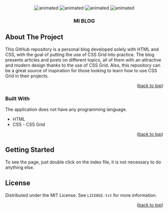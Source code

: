 <!-- Improved compatibility of back to top link: See: https://github.com/othneildrew/Best-README-Template/pull/73 -->
<a name="readme-top"></a>
<!--
*** Thanks for checking out the Best-README-Template. If you have a suggestion
*** that would make this better, please fork the repo and create a pull request
*** or simply open an issue with the tag "enhancement".
*** Don't forget to give the project a star!
*** Thanks again! Now go create something AMAZING! :D
-->

<!-- PROJECT LOGO -->
<br />

<p align="center">
  <img src="https://user-images.githubusercontent.com/47255334/228037334-83ee1320-c2c0-4aac-9528-b84e1a7a609a.png" alt="animated" />
  <img src="https://user-images.githubusercontent.com/47255334/228037550-a77a99a3-eaad-452c-bc81-9f4e59bb0c12.png" alt="animated" />
  <img src="https://user-images.githubusercontent.com/47255334/228037835-ebf84b49-068b-4493-be28-cb87ee5510d8.png" alt="animated" />
  <img src="https://user-images.githubusercontent.com/47255334/228038216-9ddb11f6-1cd0-4119-a58c-042fa75bebaf.png" alt="animated" />
</p>

<div align="center">
  <h3 align="center">MI BLOG</h3>
</div>

<!-- ABOUT THE PROJECT -->
## About The Project

This GitHub repository is a personal blog developed solely with HTML and CSS, with the goal of putting the use of CSS Grid into practice. The blog presents articles and posts on different topics, all of them with an attractive and modern design thanks to the use of CSS Grid. Also, this repository can be a great source of inspiration for those looking to learn how to use CSS Grid in their projects.

<p align="right">(<a href="#readme-top">back to top</a>)</p>



### Built With

The application does not have any programming language.

* HTML
* CSS - CSS Grid

<p align="right">(<a href="#readme-top">back to top</a>)</p>



<!-- GETTING STARTED -->
## Getting Started

To see the page, just double click on the index file, it is not necessary to do anything else.

<!-- LICENSE -->
## License

Distributed under the MIT License. See `LICENSE.txt` for more information.

<p align="right">(<a href="#readme-top">back to top</a>)</p>
